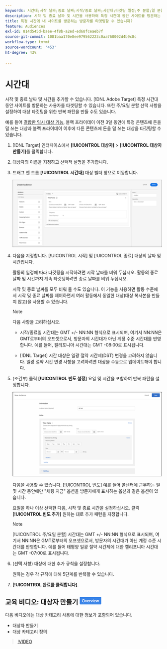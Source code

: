 ```yaml
---
keywords: 시간대;시작 날짜;종료 날짜;시작/종료 날짜;시간대;타깃팅 일정;주 분할;일 분할;분할
description: 시작 및 종료 날짜 및 시간을 사용하여 특정 시간대 동안 사이트를 방문하는 사용자를 타겟팅하는 방법에 대해 알아봅니다.
title: 특정 시간에 내 사이트를 방문하는 방문자를 타겟팅할 수 있습니까?
feature: Audiences
exl-id: 814d545d-baee-4f8b-a2ed-ed68fceaeb7f
source-git-commit: 1081baa170e8ee979562223c0aa760002d4b9c8c
workflow-type: tm+mt
source-wordcount: '453'
ht-degree: 43%

---
```


# 시간대

시작 및 종료 날짜 및 시간을 추가할 수 있습니다. [!DNL Adobe Target] 특정 시간대 동안 사이트를 방문하는 사용자를 타겟팅할 수 있습니다. 또한 주/요일 분할 선택 사항을 설정하여 대상 타깃팅을 위한 반복 패턴을 만들 수도 있습니다.

예를 들어 [결합한 임시 대상 기능](/help/main/c-target/combining-multiple-audiences.md#concept_A7386F1EA4394BD2AB72399C225981E5), 블랙 프라이데이 이전 3일 동안에 특정 콘텐츠에 돈을 덜 쓰는 대상과 블랙 프라이데이 이후에 다른 콘텐츠에 돈을 덜 쓰는 대상을 타깃팅할 수 있습니다.

1. [!DNL Target] 인터페이스에서 **[!UICONTROL 대상자]** > **[!UICONTROL 대상자 만들기]**&#x200B;를 클릭합니다.
1. 대상자의 이름을 지정하고 선택적 설명을 추가합니다.
1. 드래그 앤 드롭 **[!UICONTROL 시간대]** 대상 빌더 창으로 이동합니다.

   ![target_timeframe_dialog 이미지](assets/target_timeframe_dialog.png)

1. 다음을 지정합니다. [!UICONTROL 시작] 및 [!UICONTROL 종료] 대상의 날짜 및 시간입니다.

   활동의 일정에 따라 타깃팅을 시작하려면 시작 날짜를 비워 두십시오. 활동의 종료 날짜 및 시간까지 계속 타깃팅하려면 종료 날짜를 비워 두십시오.

   시작 및 종료 날짜를 모두 비워 둘 수도 있습니다. 이 기능을 사용하면 활동 수준에서 시작 및 종료 날짜를 제어하면서 여러 활동에서 동일한 대상(대상 복사본을 만들지 않고)을 사용할 수 있습니다.

   >[!NOTE]
   >
   >다음 사항을 고려하십시오.
   >
   >* 시작/종료일 시간대는 GMT +/- NN:NN 형식으로 표시되며, 여기서 NN:NN은 GMT로부터의 오프셋으로서, 방문자의 시간대가 아닌 계정 수준 시간대를 반영합니다. 예를 들어, 캘리포니아 시간대는 GMT -08:00로 표시됩니다.
   >
   >* [!DNL Target] 시간 대상은 일광 절약 시간제(DST) 변경을 고려하지 않습니다. 일광 절약 시간 변경 사항을 고려하려면 대상을 수동으로 업데이트해야 합니다.

1. (조건부) 클릭 **[!UICONTROL 빈도 설정]** 요일 및 시간을 포함하여 반복 패턴을 설정합니다.

   ![주/요일 분할](assets/week_and_day_parting.png)

   다음을 사용할 수 있습니다. [!UICONTROL 빈도] 예를 들어 콜센터에 근무하는 일 및 시간 동안에만 &quot;채팅 지금&quot; 옵션을 방문자에게 표시하는 옵션과 같은 옵션이 있습니다.

   요일을 하나 이상 선택한 다음, 시작 및 종료 시간을 설정하십시오. 클릭 **[!UICONTROL 빈도 추가]** 원하는 대로 추가 패턴을 지정합니다.

   >[!NOTE]
   >
   >[!UICONTROL 주/요일 분할] 시간대는 GMT +/- NN:NN 형식으로 표시되며, 여기서 NN:NN은 GMT로부터의 오프셋으로서, 방문자의 시간대가 아닌 계정 수준 시간대를 반영합니다. 예를 들어 태평양 일광 절약 시간제에 대한 캘리포니아 시간대는 GMT -07:00로 표시됩니다.

1. (선택 사항) 대상에 대한 추가 규칙을 설정합니다.

   원하는 경우 각 규칙에 대해 5단계를 반복할 수 있습니다.

1. **[!UICONTROL 완료를 클릭합니다]**.

## 교육 비디오: 대상자 만들기 ![개요 배지](/help/main/assets/overview.png)

다음 비디오에는 대상 카테고리 사용에 대한 정보가 포함되어 있습니다.

* 대상자 만들기
* 대상 카테고리 정의

>[!VIDEO](https://video.tv.adobe.com/v/17392)
